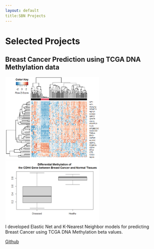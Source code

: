 ```yaml
---
layout: default
title:SBN Projects
---
```

# Selected Projects

## Breast Cancer Prediction using TCGA DNA Methylation data

<div style="text-align: left; font-size:60%; float: left;">
<img src="./images/Diff_meth_BreastCancer_vs_Normal.png" alt="" style="width:300px;">
<img src="./images/CDH4_Diff_meth_BreastCancer_vs_Normal.png" alt="" style="width:300px;">
</div>

I developed Elastic Net and K-Nearest Neighbor models for predicting Breast Cancer using TCGA DNA Methylation beta values. 

[Github](https://github.com/samuelbnkrumah/Breast-Cancer-Pred)

<br/>
<br/>
<br/>
